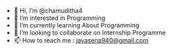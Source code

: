 - 👋 Hi, I’m @chamuditha4
- 👀 I’m interested in Programming
- 🌱 I’m currently learning About Programming
- 💞️ I’m looking to collaborate on Internship Programme
- 📫 How to reach me : jayasena940@gmail.com

<!---
chamuditha4/chamuditha4 is a ✨ special ✨ repository because its `README.md` (this file) appears on your GitHub profile.
You can click the Preview link to take a look at your changes.
--->
